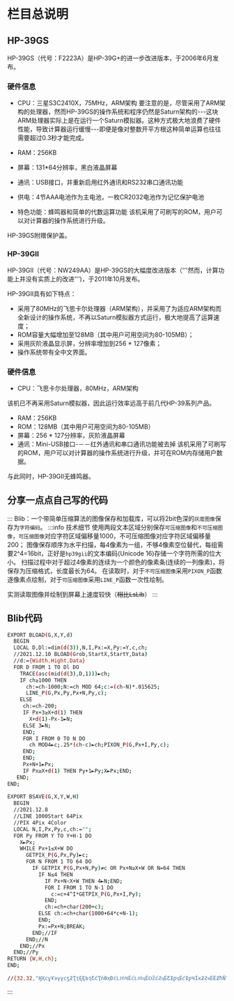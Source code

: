 # 栏目总说明

## HP-39GS
HP-39GS（代号：F2223A）是HP-39G+的进一步改进版本，于2006年6月发布。
### 硬件信息
*  CPU：三星S3C2410X，75MHz，ARM架构
要注意的是，尽管采用了ARM架构的处理器，然而HP-39GS的操作系统和程序仍然是Saturn架构的---这块ARM处理器实际上是在运行一个Saturn模拟器。这种方式极大地浪费了硬件性能，导致计算器运行缓慢---即便是像对整数开平方根这种简单运算也往往需要超过0.3秒才能完成。

*  RAM：256KB
*  屏幕：131*64分辨率，黑白液晶屏幕
*  通讯：USB接口，并重新启用红外通讯和RS232串口通讯功能
*  供电：4节AAA电池作为主电池，一枚CR2032电池作为记忆保护电池
*  特色功能：蜂鸣器和简单的代数运算功能
该机采用了可刷写的ROM，用户可以对计算器的操作系统进行升级。

HP-39GS附赠保护盖。

### HP-39GII
HP-39GII（代号：NW249AA）是HP-39GS的大幅度改进版本（'''然而，计算功能上并没有实质上的改进''')，于2011年10月发布。

HP-39GII具有如下特点：

*  采用了80MHz的飞思卡尔处理器（ARM架构），并采用了为适应ARM架构而全新设计的操作系统，不再以Saturn模拟器方式运行，极大地提高了运算速度；
*  ROM容量大幅增加至128MB（其中用户可用空间为80-105MB）；
*  采用灰阶液晶显示屏，分辨率增加到256 * 127像素；
*  操作系统带有全中文界面。
### 硬件信息
*  CPU：飞思卡尔处理器，80MHz，ARM架构

该机已不再采用Saturn模拟器，因此运行效率远高于前几代HP-39系列产品。
*  RAM：256KB
*  ROM：128MB（其中用户可用空间为80-105MB）
*  屏幕：256 * 127分辨率，灰阶液晶屏幕
*  通讯：Mini-USB接口-－－红外通讯和串口通讯功能被去掉
该机采用了可刷写的ROM，用户可以对计算器的操作系统进行升级，并可在ROM内存储用户数据。

与此同时，HP-39GII无蜂鸣器。




## 分享一点点自己写的代码
:::
Blib：一个带简单压缩算法的图像保存和加载库，可以将2bit色深的`灰度图像`保存为`字符编码`。
:::info 技术细节
使用两段文本区域分别保存`可压缩图像`和`不可压缩图像`，`可压缩图像`对应字符区域偏移量1000，不可压缩图像对应字符区域偏移量200；
图像保存顺序为水平扫描，每4像素为一组，不够4像素空位替代，每组需要2^4=16bit，正好是`hp39gii`的文本编码(Unicode 16)存储一个字符所需的位大小。
扫描过程中对于超过4像素的连续为一个颜色的像素条(连续的一列像素)，将保存为压缩格式，长度最长为64。
在读取时，对于`不可压缩图像`采用`PIXON_P`函数逐像素点绘制，对于`可压缩图像`采用`LINE_P`函数一次性绘制。

实测读取图像并绘制到屏幕上速度较快（~~相比LsLib~~）
:::


## Blib代码
```bash
EXPORT BLOAD(G,X,Y,d)
  BEGIN
  LOCAL D,Dl:=dim(d(3)),N,I,Px:=X,Py:=Y,c,ch;
  //2021.12.10 BLOAD(Grob,StartX,StartY,Data)
  //d:={Width,Hight,Data}
  FOR D FROM 1 TO Dl DO
    TRACE(asc(mid(d(3),D,1)))►ch;
    IF ch≥1000 THEN
      ch:=ch-1000;N:=ch MOD 64;c:=(ch-N)*.015625;
      LINE_P(G,Px,Py,Px+N,Py,c);
    ELSE
     ch:=ch-200;
     IF Px+3≥X+d(1) THEN
       X+d(1)-Px-1►N;
     ELSE 3►N;
     END;
     FOR I FROM 0 TO N DO
       ch MOD4►c;.25*(ch-c)►ch;PIXON_P(G,Px+I,Py,c);
     END;
     END;
     Px+N+1►Px;
     IF Px≥X+d(1) THEN Py+1►Py;X►Px;END;
   END;
END;
  
EXPORT BSAVE(G,X,Y,W,H)
  BEGIN
  //2021.12.8
  //LINE 1000Start 64Pix
  //PIX 4Pix 4Color
  LOCAL N,I,Px,Py,c,ch:="";
  FOR Py FROM Y TO Y+H-1 DO
    X►Px;
    WHILE Px+1≤X+W DO
      GETPIX_P(G,Px,Py)►c;
      FOR N FROM 1 TO 64 DO
        IF GETPIX_P(G,Px+N,Py)≠c OR Px+N≥X+W OR N=64 THEN
          IF N≤4 THEN
            IF Px+N<X+W THEN 4►N;END;
            FOR I FROM 1 TO N-1 DO
              c:=c+4^I*GETPIX_P(G,Px+I,Py);
            END;
            ch:=ch+char(200+c);
          ELSE ch:=ch+char(1000+64*c+N-1);
          END;
          Px:=Px+N;BREAK;
        END;//IF
      END;//N
    END;//Px
  END;//Py
RETURN {W,H,ch};
END;
  
//{32,32,"ӇҲϲұҰ϶үүϲƽƻҬҭĘĘЬҭƸćҬńƟҳƉćǇńҸÉćǇńҷÉǄćƧҷÉƸƗƿҷÉƈƗƿҸÍĸƻƧҹÉÈƻħŇҬǅƋÉÈƻçåŅĥƍϯƻçŅƋҬǄϮƻħćÔƸƻËÈƛŇƗҭƈËϭċҭǄүϱËǅćҲϰËƼćұϱËĘǁøҭϱËϬǅãҬϱ×ϬǅþǇƈϭË×ϭŅüÔÔϬËćϮÑƼÌϮ×ǇϯÉŅϭË×ǇϴÝÈËćҬϴÉøƸ×ҭϲÙÔƸćүϰËËҮҰϰËƸҭҲϲұ"}
```

:::